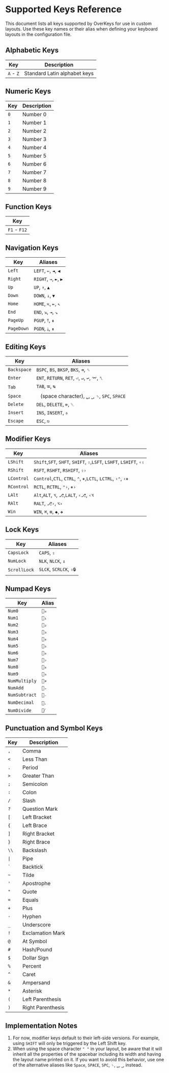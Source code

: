 # Supported Keys Reference

This document lists all keys supported by OverKeys for use in custom layouts. Use these key names or their alias when defining your keyboard layouts in the configuration file.

## Alphabetic Keys

| Key       | Description                  |
| --------- | ---------------------------- |
| `A` - `Z` | Standard Latin alphabet keys |

## Numeric Keys

| Key | Description |
| --- | ----------- |
| `0` | Number 0    |
| `1` | Number 1    |
| `2` | Number 2    |
| `3` | Number 3    |
| `4` | Number 4    |
| `5` | Number 5    |
| `6` | Number 6    |
| `7` | Number 7    |
| `8` | Number 8    |
| `9` | Number 9    |

## Function Keys

| Key          |
| ------------ |
| `F1` - `F12` |

## Navigation Keys

| Key        | Aliases                |
| ---------- | ---------------------- |
| `Left`     | `LEFT`, `←`, `◄`, `◀`  |
| `Right`    | `RIGHT`, `→`, `►`, `▶` |
| `Up`       | `UP`, `↑`, `▲`         |
| `Down`     | `DOWN`, `↓`, `▼`       |
| `Home`     | `HOME`, `⇱`, `⇤`, `↖`  |
| `End`      | `END`, `⇲`, `⇥`, `↘`   |
| `PageUp`   | `PGUP`, `⤒`, `⇞`       |
| `PageDown` | `PGDN`, `⤓`, `⇟`       |

## Editing Keys

| Key         | Aliases                                              |
| ----------- | ---------------------------------------------------- |
| `Backspace` | `BSPC`, `BS`, `BKSP`, `BKS`, `⌫`, `␈`                |
| `Enter`     | `ENT`, `RETURN`, `RET`, `⏎`, `↵`, `↩`, `⌤`, `␤`      |
| `Tab`       | `TAB`, `⭾`, `↹`                                      |
| `Space`     | ` ` (space character), `␣`, `⎵`, `␠`, `SPC`, `SPACE` |
| `Delete`    | `DEL`, `DELETE`, `⌦`, `␡`                            |
| `Insert`    | `INS`, `INSERT`, `⎀`                                 |
| `Escape`    | `ESC`, `⎋`                                           |

## Modifier Keys

| Key        | Aliases                                                             |
| ---------- | ------------------------------------------------------------------- |
| `LShift`   | `Shift`,`SFT`, `SHFT`, `SHIFT`, `⇧`,`LSFT`, `LSHFT`, `LSHIFT`, `‹⇧` |
| `RShift`   | `RSFT`, `RSHFT`, `RSHIFT`, `⇧›`                                     |
| `LControl` | `Control`,`CTL`, `CTRL`, `⌃`, `⎈`,`LCTL`, `LCTRL`, `‹⌃`, `‹⎈`       |
| `RControl` | `RCTL`, `RCTRL`, `⌃›`, `⎈›`                                         |
| `LAlt`     | `Alt`,`ALT`, `⌥`, `⎇`,`LALT`, `‹⎇`, `‹⌥`                            |
| `RAlt`     | `RALT`, `⎇›`, `⌥›`                                                  |
| `Win`      | `WIN`, `⌘`, `⊞`, `◆`, `❖`                                           |

## Lock Keys

| Key          | Aliases                 |
| ------------ | ----------------------- |
| `CapsLock`   | `CAPS`, `⇪`             |
| `NumLock`    | `NLK`, `NLCK`, `⇭`      |
| `ScrollLock` | `SLCK`, `SCRLCK`, `⇳🔒` |

## Numpad Keys

| Key           | Alias  |
| ------------- | ------ |
| `Num0`        | `🔢₀`  |
| `Num1`        | `🔢₁`  |
| `Num2`        | `🔢₂`  |
| `Num3`        | `🔢₃`  |
| `Num4`        | `🔢₄`  |
| `Num5`        | `🔢₅`  |
| `Num6`        | `🔢₆`  |
| `Num7`        | `🔢₇`  |
| `Num8`        | `🔢₈`  |
| `Num9`        | `🔢₉`  |
| `NumMultiply` | `🔢∗`  |
| `NumAdd`      | `🔢₊`  |
| `NumSubtract` | `🔢₋`  |
| `NumDecimal`  | `🔢．` |
| `NumDivide`   | `🔢⁄`  |

## Punctuation and Symbol Keys

| Key     | Description       |
| ------- | ----------------- |
| `,`     | Comma             |
| `<`     | Less Than         |
| `.`     | Period            |
| `>`     | Greater Than      |
| `;`     | Semicolon         |
| `:`     | Colon             |
| `/`     | Slash             |
| `?`     | Question Mark     |
| `[`     | Left Bracket      |
| `{`     | Left Brace        |
| `]`     | Right Bracket     |
| `}`     | Right Brace       |
| `\\`    | Backslash         |
| `\|`    | Pipe              |
| `` ` `` | Backtick          |
| `~`     | Tilde             |
| `'`     | Apostrophe        |
| `"`     | Quote             |
| `=`     | Equals            |
| `+`     | Plus              |
| `-`     | Hyphen            |
| `_`     | Underscore        |
| `!`     | Exclamation Mark  |
| `@`     | At Symbol         |
| `#`     | Hash/Pound        |
| `$`     | Dollar Sign       |
| `%`     | Percent           |
| `^`     | Caret             |
| `&`     | Ampersand         |
| `*`     | Asterisk          |
| `(`     | Left Parenthesis  |
| `)`     | Right Parenthesis |

## Implementation Notes

1. For now, modifier keys default to their left-side versions. For example, using `SHIFT` will only be triggered by the Left Shift key.
2. When using the space character `" "` in your layout, be aware that it will inherit all the properties of the spacebar including its width and having the layout name printed on it. If you want to avoid this behavior, use one of the alternative aliases like `Space`, `SPACE`, `SPC`, `␠`, `␣`, `⎵`, instead.
